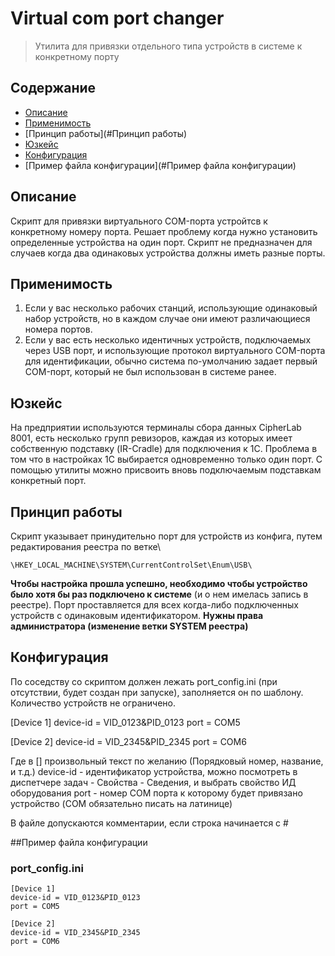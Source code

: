 # Virtual com port changer

> Утилита для привязки отдельного типа устройств в системе к конкретному порту

## Содержание

- [Описание](#Описание)
- [Применимость](#Применимость)
- [Принцип работы](#Принцип работы)
- [Юзкейс](#Юзкейс)
- [Конфигурация](#features)
- [Пример файла конфигурации](#Пример файла конфигурации)


## Описание
Скрипт для привязки виртуального COM-порта устройтсв к конкретному номеру порта.
Решает проблему когда нужно установить определенные устройства на один порт.
Скрипт не предназначен для случаев когда два одинаковых устройства должны иметь разные порты.

## Применимость
1. Если у вас несколько рабочих станций, использующие одинаковый набор устройств,
но в каждом случае они имеют различающиеся номера портов.
2. Если у вас есть несколько идентичных устройств, подключаемых через USB порт, и использующие
протокол виртуального COM-порта для идентификации, обычно система по-умолчанию задает первый
COM-порт, который не был использован в системе ранее.

## Юзкейс
На предприятии используются терминалы сбора данных CipherLab 8001, есть несколько групп
ревизоров, каждая из которых имеет собственную подставку (IR-Cradle) для подключения к 1С.
Проблема в том что в настройках 1С выбирается одновременно только один порт.
С помощью утилиты можно присвоить вновь подключаемым подставкам конкретный порт.

## Принцип работы
Скрипт указывает принудительно порт для устройств из конфига, путем редактирования реестра по ветке\
```shell
\HKEY_LOCAL_MACHINE\SYSTEM\CurrentControlSet\Enum\USB\
```
**Чтобы настройка прошла успешно, необходимо чтобы устройство было хотя бы раз подключено к системе** (и о нем имелась запись в реестре). Порт проставляется для всех когда-либо подключенных устройств с одинаковым идентификатором.
**Нужны права администратора (изменение ветки SYSTEM реестра)**

## Конфигурация

По соседству со скриптом должен лежать port_config.ini (при отсутствии, будет создан при запуске), заполняется он по шаблону. Количество устройств не ограничено.

[Device 1]
device-id = VID_0123&PID_0123
port = COM5

[Device 2]
device-id = VID_2345&PID_2345
port = COM6

Где в [] произвольный текст по желанию (Порядковый номер, название, и т.д.)
device-id - идентификатор устройства, можно посмотреть в диспетчере задач - Свойства - Сведения, и выбрать свойство ИД оборудования
port - номер COM порта к которому будет привязано устройство (COM обязательно писать на латинице)

В файле допускаются комментарии, если строка начинается с #

##Пример файла конфигурации

### port_config.ini
```shell
[Device 1]
device-id = VID_0123&PID_0123
port = COM5

[Device 2]
device-id = VID_2345&PID_2345
port = COM6
```

